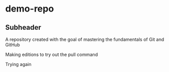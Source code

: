 # demo-repo

## Subheader

A repository created with the goal of mastering the fundamentals of Git and GitHub

Making editions to try out the pull command

Trying again
